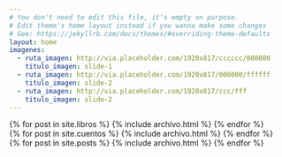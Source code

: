 ```yaml
---
# You don't need to edit this file, it's empty on purpose.
# Edit theme's home layout instead if you wanna make some changes
# See: https://jekyllrb.com/docs/themes/#overriding-theme-defaults
layout: home
imagenes:
  - ruta_imagen: http://via.placeholder.com/1920x817/cccccc/000000
    titulo_imagen: slide-1
  - ruta_imagen: http://via.placeholder.com/1920x817/000000/ffffff
    titulo_imagen: slide-2
  - ruta_imagen: http://via.placeholder.com/1920x817/ccc/fff
    titulo_imagen: slide-2
---
```

<div class="card-deck my-3">
    {% for post in site.libros %}
        {% include archivo.html %}
    {% endfor %}
</div>
<div class="card-deck my-3">
    {% for post in site.cuentos %}
        {% include archivo.html %}
    {% endfor %}
</div>
<div class="card-deck my-3">
    {% for post in site.posts %}
        {% include archivo.html %}
    {% endfor %}
</div>
